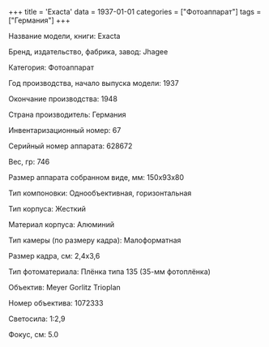 +++
title = 'Exacta'
data = 1937-01-01
categories = ["Фотоаппарат"]
tags = ["Германия"]
+++

Название модели, книги: Exacta

Бренд, издательство, фабрика, завод: Jhagee

Категория: Фотоаппарат

Год производства, начало выпуска модели: 1937

Окончание производства: 1948

Страна производитель: Германия

Инвентаризационный номер: 67

Серийный номер аппарата: 628672

Вес, гр: 746

Размер аппарата  собранном виде, мм: 150x93x80

Тип компоновки: Однообъективная, горизонтальная

Тип корпуса: Жесткий

Материал корпуса: Алюминий

Тип камеры (по размеру кадра): Малоформатная

Размер кадра, см: 2,4x3,6

Тип фотоматериала: Плёнка типа 135 (35-мм фотоплёнка)

Объектив: Meyer Gorlitz Trioplan

Номер объектива: 1072333

Светосила: 1:2,9

Фокус, см: 5.0

